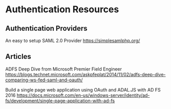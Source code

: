# Authentication Resources


## Authentication Providers
An easy to setup SAML 2.0 Provider
https://simplesamlphp.org/

## Articles
ADFS Deep Dive from Microsoft Premier Field Engineer
https://blogs.technet.microsoft.com/askpfeplat/2014/11/02/adfs-deep-dive-comparing-ws-fed-saml-and-oauth/

Build a single page web application using OAuth and ADAL.JS with AD FS 2016
https://docs.microsoft.com/en-us/windows-server/identity/ad-fs/development/single-page-application-with-ad-fs